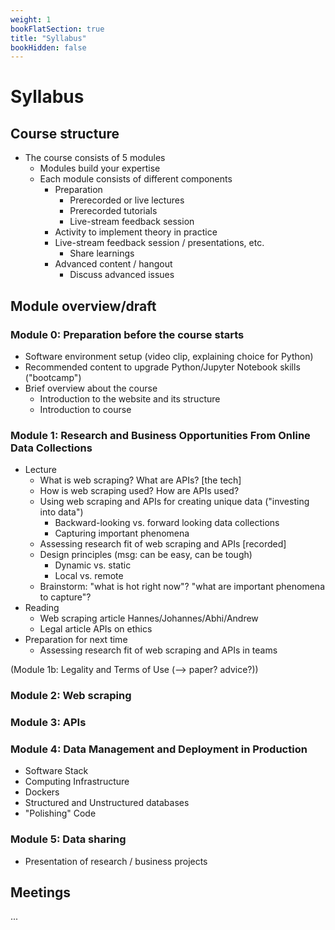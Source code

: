 ```yaml
---
weight: 1
bookFlatSection: true
title: "Syllabus"
bookHidden: false
---
```


# Syllabus

## Course structure

- The course consists of 5 modules
  - Modules build your expertise
  - Each module consists of different components
    - Preparation
      - Prerecorded or live lectures
      - Prerecorded tutorials
      - Live-stream feedback session
    - Activity to implement theory in practice
    - Live-stream feedback session / presentations, etc.
      - Share learnings
    - Advanced content / hangout
      - Discuss advanced issues


## Module overview/draft

### Module 0: Preparation before the course starts

- Software environment setup (video clip, explaining choice for Python)
- Recommended content to upgrade Python/Jupyter Notebook skills ("bootcamp")
- Brief overview about the course
  - Introduction to the website and its structure
  - Introduction to course

### Module 1: Research and Business Opportunities From Online Data Collections
- Lecture
  - What is web scraping? What are APIs? [the tech]
  - How is web scraping used? How are APIs used?
  - Using web scraping and APIs for creating unique data ("investing into data")
    - Backward-looking vs. forward looking data collections
    - Capturing important phenomena
  - Assessing research fit of web scraping and APIs [recorded]
  - Design principles (msg: can be easy, can be tough)
    - Dynamic vs. static
    - Local vs. remote
   - Brainstorm: "what is hot right now"? "what are important phenomena to capture"?
- Reading
  - Web scraping article Hannes/Johannes/Abhi/Andrew
  - Legal article APIs on ethics
- Preparation for next time
  - Assessing research fit of web scraping and APIs in teams

(Module 1b: Legality and Terms of Use (--> paper? advice?))

### Module 2: Web scraping

### Module 3: APIs

### Module 4: Data Management and Deployment in Production
  - Software Stack
  - Computing Infrastructure
  - Dockers
  - Structured and Unstructured databases
  - "Polishing" Code

### Module 5: Data sharing

- Presentation of research / business projects

## Meetings

...
